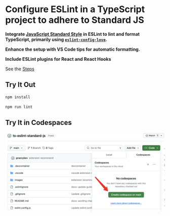 # Configure ESLint in a TypeScript project to adhere to Standard JS

**Integrate [JavaScript Standard Style](https://standardjs.com/rules) in ESLint to lint and format TypeScript, primarily using [`eslint-config-love`](https://github.com/mightyiam/eslint-config-love).**

**Enhance the setup with VS Code tips for automatic formatting.**

**Include ESLint plugins for React and React Hooks**

See the [Steps](./steps.md)

## Try It Out

```sh
npm install
```

```sh
npm run lint
```

## Try It in Codespaces

![alt text](images/image-0.png)
